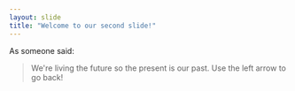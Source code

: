 ```yaml
---
layout: slide
title: "Welcome to our second slide!"
---
```

As someone said:

> We're living the future so
> the present is our past.
Use the left arrow to go back!